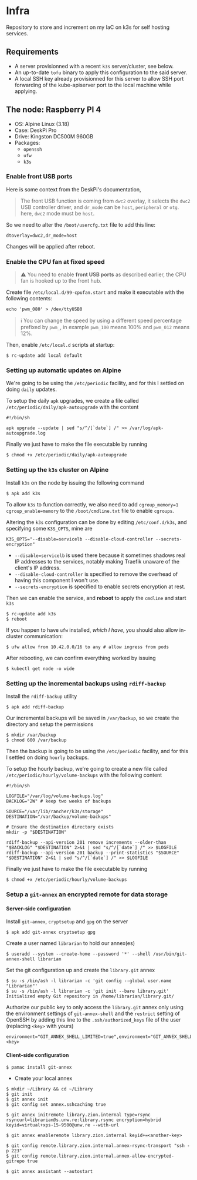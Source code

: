 # Infra

Repository to store and increment on my IaC on k3s for self hosting services.

## Requirements

- A server provisionned with a recent `k3s` server/cluster, see below.
- An up-to-date `tofu` binary to apply this configuration to the said server.
- A local SSH key already provisionned for this server to allow SSH port forwarding of the
kube-apiserver port to the local machine while applying.

## The node: Raspberry PI 4

- OS: Alpine Linux (3.18)
- Case: DeskPi Pro
- Drive: Kingston DC500M 960GB
- Packages:
    - `openssh`
    - `ufw`
    - `k3s`

### Enable front USB ports

Here is some context from the DeskPi's documentation,
> The front USB function is coming from `dwc2` overlay, it selects the `dwc2` USB controller driver, and `dr_mode` can be `host`, `peripheral` or `otg`. here, `dwc2` mode must be `host`.

So we need to alter the `/boot/usercfg.txt` file to add this line:
```
dtoverlay=dwc2,dr_mode=host
```

Changes will be applied after reboot.

### Enable the CPU fan at fixed speed

> ⚠️ You need to enable **front USB ports** as described earlier, the CPU fan is hooked up to the front hub.

Create file `/etc/local.d/99-cpufan.start` and make it executable with the following contents:
```
echo 'pwm_080' > /dev/ttyUSB0
```

> ℹ️ You can change the speed by using a different speed percentage prefixed by `pwm_`, in example `pwm_100` means 100% and `pwm_012` means 12%.

Then, enable `/etc/local.d` scripts at startup:
```
$ rc-update add local default
```

### Setting up automatic updates on Alpine

We're going to be using the `/etc/periodic` facility, and for this I settled on doing `daily` updates.

To setup the daily `apk` upgrades, we create a file called `/etc/periodic/daily/apk-autoupgrade` with the content
```
#!/bin/sh

apk upgrade --update | sed "s/^/[`date`] /" >> /var/log/apk-autoupgrade.log
```

Finally we just have to make the file executable by running
```
$ chmod +x /etc/periodic/daily/apk-autoupgrade
```

### Setting up the `k3s` cluster on Alpine

Install `k3s` on the node by issuing the following command
```
$ apk add k3s
```

To allow `k3s` to function correctly, we also need to add `cgroup_memory=1 cgroup_enable=memory` to the `/boot/cmdline.txt` file to enable `cgroups`.

Altering the `k3s` configuration can be done by editing `/etc/conf.d/k3s`, and specifying some `K3S_OPTS`, mine are
```
K3S_OPTS="--disable=servicelb --disable-cloud-controller --secrets-encryption"
```
- `--disable=servicelb` is used there because it sometimes shadows real IP addresses to the services,
notably making Traefik unaware of the client's IP address.
- `--disable-cloud-controller` is specified to remove the overhead of having this component I won't use.
- `--secrets-encryption` is specified to enable secrets encryption at rest.

Then we can enable the service, and **reboot** to apply the `cmdline` and start `k3s`
```
$ rc-update add k3s
$ reboot
```

If you happen to have `ufw` installed, _which I have_, you should also allow in-cluster communication:
```
$ ufw allow from 10.42.0.0/16 to any # allow ingress from pods
```

After rebooting, we can confirm everything worked by issuing
```
$ kubectl get node -o wide
```

### Setting up the incremental backups using `rdiff-backup`

Install the `rdiff-backup` utility
```
$ apk add rdiff-backup
```

Our incremental backups will be saved in `/var/backup`, so we create the directory and setup the permissions
```
$ mkdir /var/backup
$ chmod 600 /var/backup
```

Then the backup is going to be using the `/etc/periodic` facility, and for this I settled on doing `hourly` backups.

To setup the hourly backup, we're going to create a new file called `/etc/periodic/hourly/volume-backups` with the following content
```
#!/bin/sh

LOGFILE="/var/log/volume-backups.log"
BACKLOG="2W" # keep two weeks of backups

SOURCE="/var/lib/rancher/k3s/storage"
DESTINATION="/var/backup/volume-backups"

# Ensure the destination directory exists
mkdir -p "$DESTINATION"

rdiff-backup --api-version 201 remove increments --older-than "$BACKLOG" "$DESTINATION" 2>&1 | sed "s/^/[`date`] /" >> $LOGFILE
rdiff-backup --api-version 201 backup --print-statistics "$SOURCE" "$DESTINATION" 2>&1 | sed "s/^/[`date`] /" >> $LOGFILE
```

Finally we just have to make the file executable by running
```
$ chmod +x /etc/periodic/hourly/volume-backups
```

### Setup a `git-annex` an encrypted remote for data storage

#### Server-side configuration

Install `git-annex`, `cryptsetup` and `gpg` on the server
```
$ apk add git-annex cryptsetup gpg 
```

Create a user named `librarian` to hold our annex(es)
```
$ useradd --system --create-home --password '*' --shell /usr/bin/git-annex-shell librarian
```



Set the git configuration up and create the `library.git` annex
```
$ su -s /bin/ash -l librarian -c 'git config --global user.name "Librarian"'
$ su -s /bin/ash -l librarian -c 'git init --bare library.git'
Initialized empty Git repository in /home/librarian/library.git/
```

Authorize our public key to only access the `library.git` annex only using the environment settings of `git-annex-shell` and the `restrict` setting of OpenSSH by adding this line to the `.ssh/authorized_keys` file of the user (replacing `<key>` with yours)
```
environment="GIT_ANNEX_SHELL_LIMITED=true",environment="GIT_ANNEX_SHELL_DIRECTORY=~/library.git",restrict <key>
```

#### Client-side configuration

```
$ pamac install git-annex
```

- Create your local annex

```
$ mkdir ~/Library && cd ~/Library
$ git init
$ git annex init
$ git config set annex.sshcaching true
```

```
$ git annex initremote library.zion.internal type=rsync rsyncurl=librarian@s.unw.re:library.rsync encryption=hybrid keyid=virtual+xps-15-9500@unw.re --with-url

$ git annex enableremote library.zion.internal keyid+=<another-key>

$ git config remote.library.zion.internal.annex-rsync-transport "ssh -p 223"
$ git config remote.library.zion.internal.annex-allow-encrypted-gitrepo true
```

```
$ git annex assistant --autostart
```
